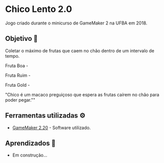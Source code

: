 
# Chico Lento 2.0

Jogo criado durante o minicurso de GameMaker 2 na UFBA em 2018.




## Objetivo :dart:

Coletar o máximo de frutas que caem no chão dentro de um intervalo de tempo.

Fruta Boa - 

Fruta Ruim - 

Fruta Gold - 



"Chico é um macaco preguiçoso que espera as frutas caírem no chão para poder pegar.""


## Ferramentas utilizadas :gear:

 - [GameMaker 2.20](https://gamemaker.io/en/gamemaker#_ga=2.167158398.1588628671.1661128365-22030621.1661128365) - Software utilizado.


## Aprendizados :memo:

- Em construção...

